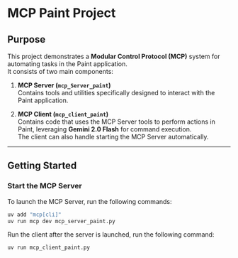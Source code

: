 # MCP Paint Project

## Purpose
This project demonstrates a **Modular Control Protocol (MCP)** system for automating tasks in the Paint application.  
It consists of two main components:

1. **MCP Server (`mcp_Server_paint`)**  
   Contains tools and utilities specifically designed to interact with the Paint application.

2. **MCP Client (`mcp_client_paint`)**  
   Contains code that uses the MCP Server tools to perform actions in Paint, leveraging **Gemini 2.0 Flash** for command execution.  
   The client can also handle starting the MCP Server automatically.

---

## Getting Started

### Start the MCP Server
To launch the MCP Server, run the following commands:

```bash
uv add "mcp[cli]"
uv run mcp dev mcp_server_paint.py
```

Run the client after the server is launched, run the following command:

```bash
uv run mcp_client_paint.py
